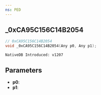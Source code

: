 ```yaml
---
ns: PED
---
```

## _0xCA95C156C14B2054

```c
// 0xCA95C156C14B2054
void _0xCA95C156C14B2054(Any p0, Any p1);
```

```
NativeDB Introduced: v1207
```

## Parameters
* **p0**:
* **p1**:
